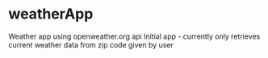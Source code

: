 # weatherApp
Weather app using openweather.org api
Initial app - currently only retrieves current weather data from zip code given by user
